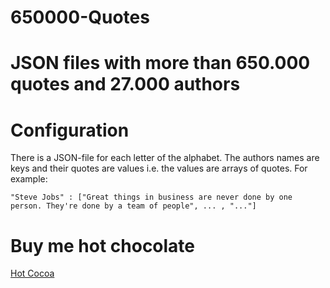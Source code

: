 # 650000-Quotes
# JSON files with more than 650.000 quotes and 27.000 authors


# Configuration
There is a JSON-file for each letter of the alphabet. The authors names are keys and their quotes are values i.e. the values are arrays of quotes. For example: 

    "Steve Jobs" : ["Great things in business are never done by one person. They're done by a team of people", ... , "..."]

# Buy me hot chocolate

[Hot Cocoa](https://www.paypal.me/turtleDeveloper/1)
